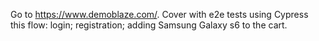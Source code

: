 Go to https://www.demoblaze.com/.
Cover with e2e tests using Cypress this flow:
login;
registration;
adding Samsung Galaxy s6 to the cart.
